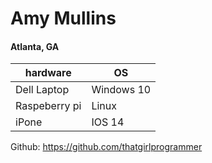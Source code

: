 # Amy Mullins

#### Atlanta, GA

| **hardware**  | **OS** |
|---------------|----------|
| Dell Laptop   | Windows 10 |
| Raspeberry pi | Linux |
| iPone | IOS 14 |

Github: https://github.com/thatgirlprogrammer
